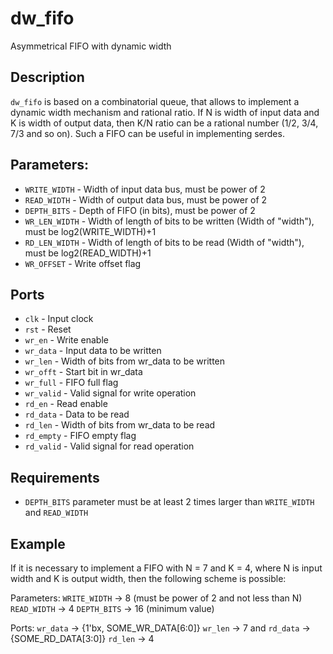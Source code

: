 # dw_fifo
Asymmetrical FIFO with dynamic width

## Description
`dw_fifo` is based on a combinatorial queue, that allows to implement a dynamic width mechanism and rational ratio.
If N is width of input data and K is width of output data, then K/N ratio can be a rational number (1/2, 3/4, 7/3 and so on).
Such a FIFO can be useful in implementing serdes.

## Parameters:
* `WRITE_WIDTH`  - Width of input data bus, must be power of 2
* `READ_WIDTH`   - Width of output data bus, must be power of 2
* `DEPTH_BITS` 	 - Depth of FIFO (in bits), must be power of 2
* `WR_LEN_WIDTH` - Width of length of bits to be written (Width of "width"), must be log2(WRITE_WIDTH)+1
* `RD_LEN_WIDTH` - Width of length of bits to be read (Width of "width"), must be log2(READ_WIDTH)+1
* `WR_OFFSET`    - Write offset flag

## Ports
* `clk`      - Input clock
* `rst`      - Reset
* `wr_en`    - Write enable
* `wr_data`  - Input data to be written
* `wr_len`   - Width of bits from wr_data to be written
* `wr_offt`  - Start bit in wr_data
* `wr_full`  - FIFO full flag
* `wr_valid` - Valid signal for write operation
* `rd_en`    - Read enable
* `rd_data`  - Data to be read
* `rd_len`   - Width of bits from wr_data to be read
* `rd_empty` - FIFO empty flag
* `rd_valid` - Valid signal for read operation

## Requirements
* `DEPTH_BITS` parameter must be at least 2 times larger than  `WRITE_WIDTH` and `READ_WIDTH`

## Example

If it is necessary to implement a FIFO with N = 7 and K = 4, where N is input width and K is output width, then the following scheme is possible:

Parameters:
`WRITE_WIDTH` -> 8 (must be power of 2 and not less than N)
`READ_WIDTH`  -> 4
`DEPTH_BITS`  -> 16 (minimum value)

Ports:
`wr_data` -> {1'bx, SOME_WR_DATA[6:0]}
`wr_len`  -> 7
and
`rd_data` -> {SOME_RD_DATA[3:0]} 
`rd_len`  -> 4